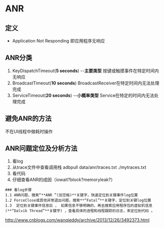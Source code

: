 # ANR
## 定义
* Application Not Responding 即应用程序无响应

## ANR分类
 1. KeyDispatchTimeout(**5 seconds**) --**主要类型**
	按键或触摸事件在特定时间内无响应
 2. BroadcastTimeout(**10 seconds**)
	BroadcastReceiver在特定时间内无法处理完成
 3. ServiceTimeout(**20 seconds**) --**小概率类型**
	Service在特定的时间内无法处理完成

## 避免ANR的方法
  不在UI线程中做耗时操作

## ANR问题定位及分析方法
  1. 看log
  2. 从trace文件中查看调用栈 adbpull data/anr/traces.txt ./mytraces.txt
  3. 看代码
  4.  仔细查看ANR的成因（iowait?block?memoryleak?）

	### 看log步骤
    1.1 ANR问题，搜索“**ANR ”(加空格)**关键字，快速定位到关键事件log位置 
    1.2 ForceClose或其他异常退出问题，搜索**“Fatal”**关键字，定位到关键log位置
    1.3  定位到关键事件信息后 ， 如果信息不够明确的，再去搜索应用程序包的虚拟机信息(**“Dalvik Thread”**关键字) ，查看具体的进程和线程跟踪的日志，来定位到代码 。

http://www.cnblogs.com/wanqieddy/archive/2013/12/26/3492373.html